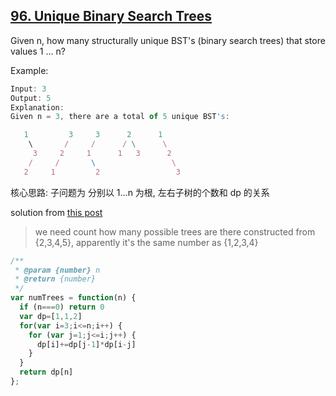## [96. Unique Binary Search Trees](https://leetcode.com/problems/unique-binary-search-trees/)
Given n, how many structurally unique BST's (binary search trees) that store values 1 ... n?

Example:
```js
Input: 3
Output: 5
Explanation:
Given n = 3, there are a total of 5 unique BST's:

   1         3     3      2      1
    \       /     /      / \      \
     3     2     1      1   3      2
    /     /       \                 \
   2     1         2                 3
```
核心思路: 子问题为 分别以 1...n 为根, 左右子树的个数和 dp 的关系

solution from [this post](https://leetcode.com/problems/unique-binary-search-trees/discuss/31707/Fantastic-Clean-Java-DP-Solution-with-Detail-Explaination)
> we need count how many possible trees are there constructed from {2,3,4,5}, apparently it's the same number as {1,2,3,4}
```js
/**
 * @param {number} n
 * @return {number}
 */
var numTrees = function(n) {
  if (n===0) return 0
  var dp=[1,1,2]
  for(var i=3;i<=n;i++) {
    for (var j=1;j<=i;j++) {
      dp[i]+=dp[j-1]*dp[i-j]
    }
  }
  return dp[n]
};
```
